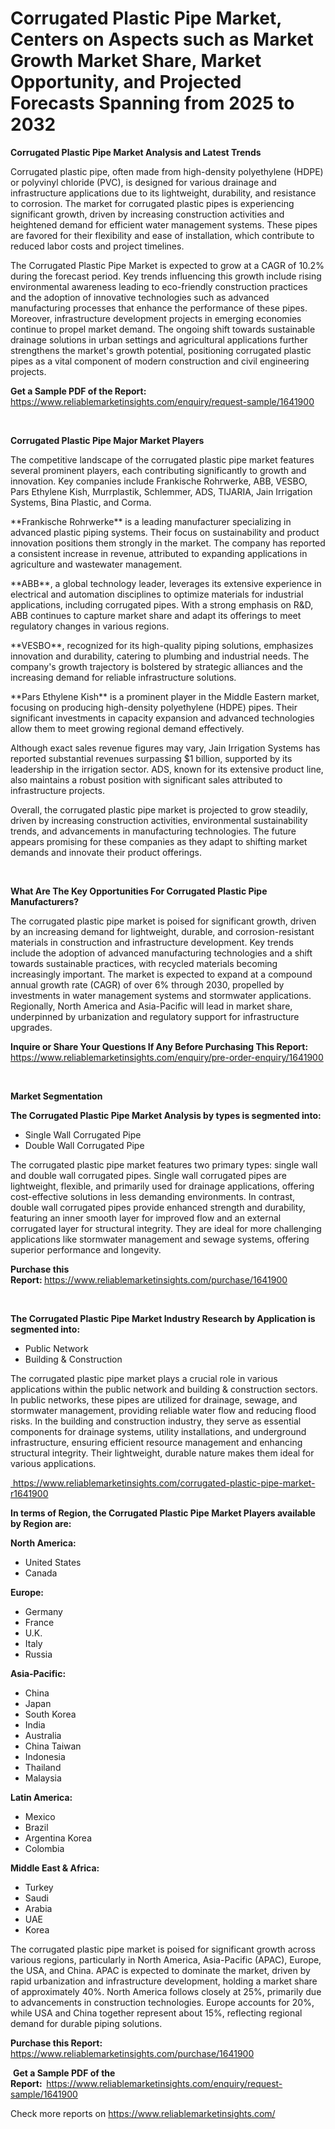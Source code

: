 <p><h1>Corrugated Plastic Pipe Market, Centers on Aspects such as Market Growth Market Share, Market Opportunity, and Projected Forecasts Spanning from 2025 to 2032</h1></p><p><strong>Corrugated Plastic Pipe Market Analysis and Latest Trends</strong></p>
<p><p>Corrugated plastic pipe, often made from high-density polyethylene (HDPE) or polyvinyl chloride (PVC), is designed for various drainage and infrastructure applications due to its lightweight, durability, and resistance to corrosion. The market for corrugated plastic pipes is experiencing significant growth, driven by increasing construction activities and heightened demand for efficient water management systems. These pipes are favored for their flexibility and ease of installation, which contribute to reduced labor costs and project timelines.</p><p>The Corrugated Plastic Pipe Market is expected to grow at a CAGR of 10.2% during the forecast period. Key trends influencing this growth include rising environmental awareness leading to eco-friendly construction practices and the adoption of innovative technologies such as advanced manufacturing processes that enhance the performance of these pipes. Moreover, infrastructure development projects in emerging economies continue to propel market demand. The ongoing shift towards sustainable drainage solutions in urban settings and agricultural applications further strengthens the market's growth potential, positioning corrugated plastic pipes as a vital component of modern construction and civil engineering projects.</p></p>
<p><strong>Get a Sample PDF of the Report:&nbsp;</strong> <a href="https://www.reliablemarketinsights.com/enquiry/request-sample/1641900?utm_campaign=2214&utm_medium=2&utm_source=Github&utm_content=ia&utm_term=02042025&utm_id=corrugated-plastic-pipe">https://www.reliablemarketinsights.com/enquiry/request-sample/1641900</a></p>
<p>&nbsp;</p>
<p><strong>Corrugated Plastic Pipe Major Market Players</strong></p>
<p><p>The competitive landscape of the corrugated plastic pipe market features several prominent players, each contributing significantly to growth and innovation. Key companies include Frankische Rohrwerke, ABB, VESBO, Pars Ethylene Kish, Murrplastik, Schlemmer, ADS, TIJARIA, Jain Irrigation Systems, Bina Plastic, and Corma.</p><p>**Frankische Rohrwerke** is a leading manufacturer specializing in advanced plastic piping systems. Their focus on sustainability and product innovation positions them strongly in the market. The company has reported a consistent increase in revenue, attributed to expanding applications in agriculture and wastewater management.</p><p>**ABB**, a global technology leader, leverages its extensive experience in electrical and automation disciplines to optimize materials for industrial applications, including corrugated pipes. With a strong emphasis on R&D, ABB continues to capture market share and adapt its offerings to meet regulatory changes in various regions.</p><p>**VESBO**, recognized for its high-quality piping solutions, emphasizes innovation and durability, catering to plumbing and industrial needs. The company's growth trajectory is bolstered by strategic alliances and the increasing demand for reliable infrastructure solutions.</p><p>**Pars Ethylene Kish** is a prominent player in the Middle Eastern market, focusing on producing high-density polyethylene (HDPE) pipes. Their significant investments in capacity expansion and advanced technologies allow them to meet growing regional demand effectively.</p><p>Although exact sales revenue figures may vary, Jain Irrigation Systems has reported substantial revenues surpassing $1 billion, supported by its leadership in the irrigation sector. ADS, known for its extensive product line, also maintains a robust position with significant sales attributed to infrastructure projects.</p><p>Overall, the corrugated plastic pipe market is projected to grow steadily, driven by increasing construction activities, environmental sustainability trends, and advancements in manufacturing technologies. The future appears promising for these companies as they adapt to shifting market demands and innovate their product offerings.</p></p>
<p>&nbsp;</p>
<p><strong>What Are The Key Opportunities For Corrugated Plastic Pipe Manufacturers?</strong></p>
<p><p>The corrugated plastic pipe market is poised for significant growth, driven by an increasing demand for lightweight, durable, and corrosion-resistant materials in construction and infrastructure development. Key trends include the adoption of advanced manufacturing technologies and a shift towards sustainable practices, with recycled materials becoming increasingly important. The market is expected to expand at a compound annual growth rate (CAGR) of over 6% through 2030, propelled by investments in water management systems and stormwater applications. Regionally, North America and Asia-Pacific will lead in market share, underpinned by urbanization and regulatory support for infrastructure upgrades.</p></p>
<p><strong>Inquire or Share Your Questions If Any Before Purchasing This Report:</strong> <a href="https://www.reliablemarketinsights.com/enquiry/pre-order-enquiry/1641900?utm_campaign=2214&utm_medium=2&utm_source=Github&utm_content=ia&utm_term=02042025&utm_id=corrugated-plastic-pipe">https://www.reliablemarketinsights.com/enquiry/pre-order-enquiry/1641900</a></p>
<p>&nbsp;</p>
<p><strong>Market Segmentation</strong></p>
<p><strong>The Corrugated Plastic Pipe Market Analysis by types is segmented into:</strong></p>
<p><ul><li>Single Wall Corrugated Pipe</li><li>Double Wall Corrugated Pipe</li></ul></p>
<p><p>The corrugated plastic pipe market features two primary types: single wall and double wall corrugated pipes. Single wall corrugated pipes are lightweight, flexible, and primarily used for drainage applications, offering cost-effective solutions in less demanding environments. In contrast, double wall corrugated pipes provide enhanced strength and durability, featuring an inner smooth layer for improved flow and an external corrugated layer for structural integrity. They are ideal for more challenging applications like stormwater management and sewage systems, offering superior performance and longevity.</p></p>
<p><strong>Purchase this Report:&nbsp;</strong><a href="https://www.reliablemarketinsights.com/purchase/1641900?utm_campaign=2214&utm_medium=2&utm_source=Github&utm_content=ia&utm_term=02042025&utm_id=corrugated-plastic-pipe">https://www.reliablemarketinsights.com/purchase/1641900</a></p>
<p>&nbsp;</p>
<p><strong>The Corrugated Plastic Pipe Market Industry Research by Application is segmented into:</strong></p>
<p><ul><li>Public Network</li><li>Building & Construction</li></ul></p>
<p><p>The corrugated plastic pipe market plays a crucial role in various applications within the public network and building & construction sectors. In public networks, these pipes are utilized for drainage, sewage, and stormwater management, providing reliable water flow and reducing flood risks. In the building and construction industry, they serve as essential components for drainage systems, utility installations, and underground infrastructure, ensuring efficient resource management and enhancing structural integrity. Their lightweight, durable nature makes them ideal for various applications.</p></p>
<p><a href="https://www.reliablemarketinsights.com/corrugated-plastic-pipe-market-r1641900?utm_campaign=2214&utm_medium=2&utm_source=Github&utm_content=ia&utm_term=02042025&utm_id=corrugated-plastic-pipe">&nbsp;https://www.reliablemarketinsights.com/corrugated-plastic-pipe-market-r1641900</a></p>
<p><strong>In terms of Region, the Corrugated Plastic Pipe Market Players available by Region are:</strong></p>
<p>
    <p> <strong> North America: </strong>
        <ul>
            <li>United States</li>
            <li>Canada</li>
        </ul>
        </p> 
    <p> <strong> Europe: </strong>
        <ul>
            <li>Germany</li>
            <li>France</li>
            <li>U.K.</li>
            <li>Italy</li>
            <li>Russia</li>
        </ul>
        </p> 
    <p> <strong> Asia-Pacific: </strong>
        <ul>
            <li>China</li>
            <li>Japan</li>
            <li>South Korea</li>
            <li>India</li>
            <li>Australia</li>
            <li>China Taiwan</li>
            <li>Indonesia</li>
            <li>Thailand</li>
            <li>Malaysia</li>
        </ul>
        </p> 
    <p> <strong> Latin America: </strong>
        <ul>
            <li>Mexico</li>
            <li>Brazil</li>
            <li>Argentina Korea</li>
            <li>Colombia</li>
        </ul>
        </p> 
    <p> <strong> Middle East & Africa: </strong>
        <ul>
            <li>Turkey</li>
            <li>Saudi</li>
            <li>Arabia</li>
            <li>UAE</li>
            <li>Korea</li>
        </ul>
    </p>
    </p>
<p><p>The corrugated plastic pipe market is poised for significant growth across various regions, particularly in North America, Asia-Pacific (APAC), Europe, the USA, and China. APAC is expected to dominate the market, driven by rapid urbanization and infrastructure development, holding a market share of approximately 40%. North America follows closely at 25%, primarily due to advancements in construction technologies. Europe accounts for 20%, while USA and China together represent about 15%, reflecting regional demand for durable piping solutions.</p></p>
<p><strong>Purchase this Report: </strong><a href="https://www.reliablemarketinsights.com/purchase/1641900?utm_campaign=2214&utm_medium=2&utm_source=Github&utm_content=ia&utm_term=02042025&utm_id=corrugated-plastic-pipe">https://www.reliablemarketinsights.com/purchase/1641900</a></p>
<p>&nbsp;<strong>Get a Sample PDF of the Report:&nbsp;&nbsp;</strong><a href="https://www.reliablemarketinsights.com/enquiry/request-sample/1641900?utm_campaign=2214&utm_medium=2&utm_source=Github&utm_content=ia&utm_term=02042025&utm_id=corrugated-plastic-pipe">https://www.reliablemarketinsights.com/enquiry/request-sample/1641900</a></p>
<p><strong></strong></p>
<p>Check more reports on <a href="https://www.reliablemarketinsights.com/?utm_campaign=2214&utm_medium=2&utm_source=Github&utm_content=ia&utm_term=02042025&utm_id=corrugated-plastic-pipe">https://www.reliablemarketinsights.com/</a></p>